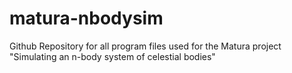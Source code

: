 # matura-nbodysim
Github Repository for all program files used for the Matura project "Simulating an n-body system of celestial bodies"

